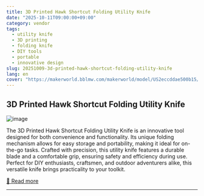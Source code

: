 ```yaml
---
title: 3D Printed Hawk Shortcut Folding Utility Knife
date: "2025-10-11T09:00:00+09:00"
category: vendor
tags:
  - utility knife
  - 3D printing
  - folding knife
  - DIY tools
  - portable
  - innovative design
slug: 20251009-3d-printed-hawk-shortcut-folding-utility-knife
lang: en
cover: "https://makerworld.bblmw.com/makerworld/model/US2eccddae500b15/design/2025-10-09_ee3bd14ce589.jpg"
---
```


## 3D Printed Hawk Shortcut Folding Utility Knife
![image](https://makerworld.bblmw.com/makerworld/model/US2eccddae500b15/design/2025-10-09_ee3bd14ce589.jpg)

The 3D Printed Hawk Shortcut Folding Utility Knife is an innovative tool designed for both convenience and functionality. Its unique folding mechanism allows for easy storage and portability, making it ideal for on-the-go tasks. Crafted with precision, this utility knife features a durable blade and a comfortable grip, ensuring safety and efficiency during use. Perfect for DIY enthusiasts, craftsmen, and outdoor adventurers alike, this versatile knife brings practicality to your toolkit.

[🔗 Read more](https://makerworld.com/en/models/1872098-3d-printed-hawk-shortcut-folding-utility-knife)

---